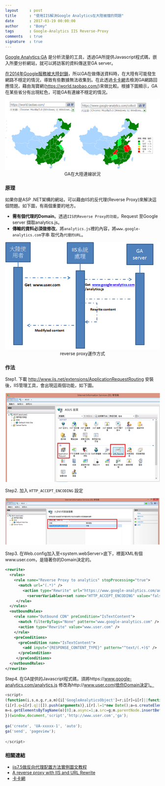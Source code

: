 ```yaml
---
layout     : post
title      : "使用IIS解決Google Analytics在大陸被擋的問題"
date       : 2017-03-19 00:00:00
author     : "Bomy"
tags       : Google-Analytics IIS Reverse-Proxy
comments   : true
signature  : true
---
```

[Google Analytics;GA](https://analytics.google.com/) 是分析流量的工具，透過GA所提供Javascript程式碼，嵌入所要分析網站，就可以將訪客的資料傳送至GA server。

 [在2014年Google服務被大陸封鎖](https://zh.wikipedia.org/wiki/2014%E5%B9%B4%E4%B8%AD%E5%9B%BD%E5%A4%A7%E9%99%86%E5%B1%8F%E8%94%BD%E8%B0%B7%E6%AD%8C%E6%9C%8D%E5%8A%A1%E4%BA%8B%E4%BB%B6)，所以GA在做傳送資料時，在大陸有可能發生網路不穩定的情況，導致有些數據無法收集到。在此透過[卡卡網](http://www.webkaka.com)去檢測GA網路回應情況，藉由淘寶網(https://world.taobao.com/)來做比較。根據下圖顯示，GA在某些省分有出現紅色，可能GA有連線不穩定的情況。

<div style="text-align:center"><img src="/public/image/CheckGAfromWebkaka.png" />GA在大陸連線狀況</div>

### 原理
如果你是ASP .NET架構的網站，可以藉由IIS的反代理(Reverse Proxy)來解決這個問題。如下圖，有兩個重要的地方。
* **需有個代理的Domain**。透過`IIS的Reverse Proxy的功能`，Request 至Google server 擷取analytics.js。
* **傳輸的資料必須做修改**。將`analytics.js`裡的內容，將`www.google-analytics.com`字串 取代為`代理的URL`。
<div style="text-align:center"><img src="/public/image/reverse_proxy.png" />reverse proxy運作方式</div>

### 作法
Step1. 下載 http://www.iis.net/extensions/ApplicationRequestRouting 安裝後，IIS管理工具，會出現這兩個功能，如下圖。
<div style="text-align:center"><img src="/public/image/IIS_Reverse_Proxy.png" /></div>

Step2. 加入 `HTTP_ACCEPT_ENCODING` 設定
<div style="text-align:center"><img src="/public/image/reverse_proxy1.png" /></div>

Step3. 在Web.config加入至<system.webServer>底下，裡面XML有個www.user.com，是隨著你的Domain決定的。

```xml
<rewrite>
  <rules>
    <rule name="Reverse Proxy to analytics" stopProcessing="true">
      <match url="(.*)" />
        <action type="Rewrite" url="https://www.google-analytics.com/analytics.js" />
          <serverVariables><set name="HTTP_ACCEPT_ENCODING" value="false" /></serverVariables>
     </rule>
  </rules>
  <outboundRules>
    <rule name="Outbound CDN" preCondition="IsTextContent">
      <match filterByTags="None" pattern="www.google-analytics.com" />
      <action type="Rewrite" value="www.user.com" />
    </rule>
    <preConditions>
      <preCondition name="IsTextContent">
        <add input="{RESPONSE_CONTENT_TYPE}" pattern="^text/(.+)$" />
      </preCondition>
     </preConditions>       
  </outboundRules>
</rewrite>
```


Step4. 在GA提供的Javascript程式碼，須將https://www.google-analytics.com/analytics.js 修改為http://www.user.com(依你Domain決定)。

``` javascript
<script>
(function(i,s,o,g,r,a,m){i['GoogleAnalyticsObject']=r;i[r]=i[r]||function(){
(i[r].q=i[r].q||[]).push(arguments)},i[r].l=1*new Date();a=s.createElement(o),
m=s.getElementsByTagName(o)[0];a.async=1;a.src=g;m.parentNode.insertBefore(a,m)
})(window,document,'script','http://www.user.com','ga');

ga('create', 'UA-xxxxx-1', 'auto');
ga('send', 'pageview');

</script>
```
### 相關連結
* [iis7.5做反向代理配置方法實例圖文教程](http://www.cnblogs.com/pengcc/p/4329207.html)
* [A reverse proxy with IIS and URL Rewrite](http://blog.cellenza.com/archi-patterns-bp/reverse-proxy-iis-url-rewrite/)
* [卡卡網](http://www.webkaka.com/)
